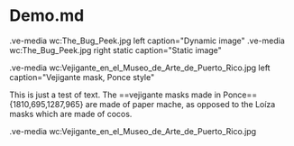 # Demo.md


.ve-media wc:The_Bug_Peek.jpg left caption="Dynamic image"
.ve-media wc:The_Bug_Peek.jpg right static caption="Static image"

.ve-media wc:Vejigante_en_el_Museo_de_Arte_de_Puerto_Rico.jpg  left caption="Vejigante mask, Ponce style"

This is just a test of text. The ==vejigante masks made in Ponce=={1810,695,1287,965} are made of paper mache, as opposed to the Loíza masks which are made of cocos. 


.ve-media wc:Vejigante_en_el_Museo_de_Arte_de_Puerto_Rico.jpg
